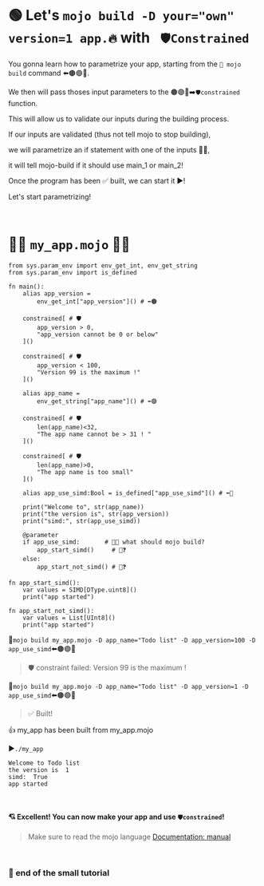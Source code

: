  # 🟢 Let's ```mojo build -D your="own" version=1 app.🔥``` with ``` 🛡️Constrained```


You gonna learn how to parametrize your app, starting from the ```🔨 mojo build``` command ⬅️🟤🟣🔵.

We then will pass thoses input parameters to the 🟤🟣🔵➡️```🛡️constrained``` function.

This will allow us to validate our inputs during the building process.



If our inputs are validated (thus not tell mojo to stop building),

we will parametrize an if statement with one of the inputs 🔵🔀,

it will tell mojo-build if it should use main_1 or main_2!

Once the program has been ✅ built, we can start it ▶️!

Let's start parametrizing!

&nbsp;

# 🌴🧋 ```my_app.mojo``` 🧉🌴

```mojo
from sys.param_env import env_get_int, env_get_string
from sys.param_env import is_defined

fn main():
    alias app_version = 
        env_get_int["app_version"]() # ⬅️🟤

    constrained[ # 🛡️
        app_version > 0,
        "app_version cannot be 0 or below"
    ]()

    constrained[ # 🛡️
        app_version < 100,
        "Version 99 is the maximum !"
    ]()

    alias app_name = 
        env_get_string["app_name"]() # ⬅️🟣
    
    constrained[ # 🛡️
        len(app_name)<32,
        "The app name cannot be > 31 ! "
    ]()

    constrained[ # 🛡️
        len(app_name)>0,
        "The app name is too small"
    ]()

    alias app_use_simd:Bool = is_defined["app_use_simd"]() # ⬅️🔵

    print("Welcome to", str(app_name))
    print("the version is", str(app_version))
    print("simd:", str(app_use_simd))

    @parameter
    if app_use_simd:       # 🔵🔀 what should mojo build? 
        app_start_simd()     # 🔨❓   
    else:
        app_start_not_simd() # 🔨❓

fn app_start_simd():
    var values = SIMD[DType.uint8]()
    print("app started")

fn app_start_not_simd():
    var values = List[UInt8]()
    print("app started")
```
🔨```mojo build my_app.mojo -D app_name="Todo list" -D app_version=100 -D app_use_simd```⬅️🟤🟣🔵
> 🛡️ constraint failed: Version 99 is the maximum !

🔨```mojo build my_app.mojo -D app_name="Todo list" -D app_version=1 -D app_use_simd```⬅️🟤🟣🔵

> ✅ Built!

👍 my_app has been built from my_app.mojo

▶️```./my_app```
```
Welcome to Todo list
the version is  1
simd:  True
app started
```

&nbsp;

#### 💘 Excellent! You can now make your app and use ```🛡️constrained```!

> Make sure to read the mojo language [Documentation: manual](https://docs.modular.com/mojo/manual/)


&nbsp;

### 🎉 end of the small tutorial